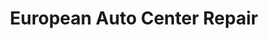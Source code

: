 ---
title: "European Auto Center Repair"
url: /norwalk/european-auto-center-repair/
shop: Autowerkstatt
---